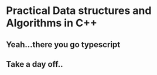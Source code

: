 # Practical Data structures and Algorithms in C++

## Yeah...there you go typescript

## Take a day off..
